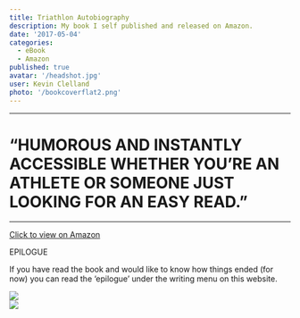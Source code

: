```yaml
---
title: Triathlon Autobiography
description: My book I self published and released on Amazon.
date: '2017-05-04'
categories:
  - eBook
  - Amazon
published: true
avatar: '/headshot.jpg'
user: Kevin Clelland
photo: '/bookcoverflat2.png'
---
```


 <div class="mx-auto grid w-full max-w-7xl grid-cols-1 md:grid-cols-4 gap-4 p-4">



<div class="col-span-2 p-4">
<hr class="m-auto my-4 w-[150px] border-2 border-black" />
<h1 class="text-center font-serif text-xl font-bold font-italic">“HUMOROUS AND INSTANTLY ACCESSIBLE WHETHER YOU’RE AN ATHLETE OR SOMEONE JUST LOOKING FOR AN EASY READ.”</h1>
<hr class="m-auto my-4 w-[150px] border-2 border-black" />
<p class="text-4xl p-4 text-center"><a href="https://www.amazon.com/Triathlon-Autobiography-struggling-age-grouper-challenging-ebook/dp/B0716LN6RL/ref=sr_1_1?crid=YRYKD88AURVB&keywords=kevin+clelland&qid=1704166242&sprefix=%2Caps%2C318&sr=8-1">Click to view on Amazon</a></p>
<p class="text-4xl p-4">EPILOGUE</p>
<p class="text-xl p-4">If you have read the book and would like to know how things ended (for now) you can read the ‘epilogue’ under the writing menu on this website.</p>


<div class="flex grid grid-cols-1 mx-auto p-4 justify-items-center justify-center"><div class="col-span-1 p-4"><img src="/Sevens Fan.jpg"></div><div class="col-span-1 p-4"><img src="/Michael Fan.jpg"></div></div>


</div>
</div>